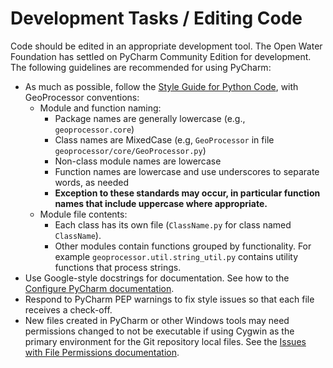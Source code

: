 # Development Tasks / Editing Code #

Code should be edited in an appropriate development tool.
The Open Water Foundation has settled on PyCharm Community Edition for development.
The following guidelines are recommended for using PyCharm:

* As much as possible, follow the [Style Guide for Python Code](https://www.python.org/dev/peps/pep-0008/),
with GeoProcessor conventions:
	+ Module and function naming:
		+ Package names are generally lowercase (e.g., `geoprocessor.core`)
		+ Class names are MixedCase (e.g, `GeoProcessor` in file `geoprocessor/core/GeoProcessor.py`)
		+ Non-class module names are lowercase
		+ Function names are lowercase and use underscores to separate words, as needed
		+ **Exception to these standards may occur, in particular function names that include uppercase where appropriate.**
	+ Module file contents:
		+ Each class has its own file (`ClassName.py` for class named `ClassName`).
		+ Other modules contain functions grouped by functionality.
		For example `geoprocessor.util.string_util.py` contains utility functions that process strings.
* Use Google-style docstrings for documentation.
See how to the [Configure PyCharm documentation](../dev-env/pycharm#configure-pycharm).
* Respond to PyCharm PEP warnings to fix style issues so that each file receives a check-off.
* New files created in PyCharm or other Windows tools may need permissions changed to not be executable if
using Cygwin as the primary environment for the Git repository local files.
See the [Issues with File Permissions documentation](version-control#issues-with-file-permissions).
